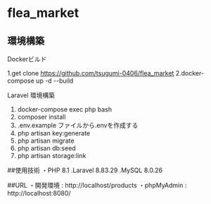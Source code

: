 # flea_market

## 環境構築

Dockerビルド

1.get clone https://github.com/tsugumi-0406/flea_market
2.docker-compose up -d --build

Laravel 環境構築

1. docker-compose exec php bash
2. composer install
3. .env.example ファイルから.envを作成する
4. php artisan key:generate
5. php artisan migrate
6. php artisan db:seed
7. php artisan storage:link

##使用技術
・PHP 8.1
.Laravel 8.83.29
.MySQL 8.0.26

##URL
・開発環境 : http://localhost/products
・phpMyAdmin : http://localhost:8080/
